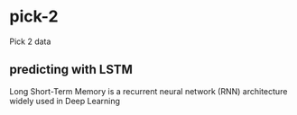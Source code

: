 # pick-2
Pick 2 data 
## predicting with LSTM 
Long Short-Term Memory is a recurrent neural network (RNN) architecture widely used in Deep Learning
